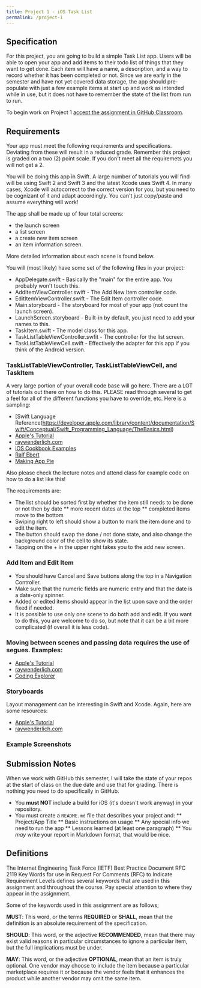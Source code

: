 ```yaml
---
title: Project 1 - iOS Task List
permalink: /project-1
---
```

## Specification
For this project, you are going to build a simple Task List app. Users will be able to open your app and add items to their todo list of things that they want to get done. Each item will have a name, a description, and a way to record whether it has been completed or not. Since we are early in the semester and have not yet covered data storage, the app should pre-populate with just a few example items at start up and work as intended while in use, but it does not have to remember the state of the list from run to run.

<!--more--> 
To begin work on Project 1 [accept the assignment in GitHub Classroom]().

## Requirements

Your app must meet the following requirements and specifications. Deviating from these will result in a reduced grade. Remember this project is graded on a two (2) point scale. If you don't meet all the requiremets you will not get a 2.

You will be doing this app in Swift. A large number of tutorials you will find will be using Swift 2 and Swift 3 and the latest Xcode uses Swift 4. In many cases, Xcode will autocorrect to the correct version for you, but you need to be cognizant of it and adapt accordingly. You can't just copy/paste and assume everything will work!

The app shall be made up of four total screens:

* the launch screen
* a list screen
* a create new item screen
* an item information screen. 

More detailed information about each scene is found below.

You will (most likely) have some set of the following files in your project:

* AppDelegate.swift - Basically the "main" for the entire app. You probably won't touch this.
* AddItemViewController.swift - The Add New Item controller code.
* EditItemViewController.swift - The Edit Item controller code.
* Main.storyboard - The storyboard for most of your app (not count the launch screen).
* LaunchScreen.storyboard - Built-in by default, you just need to add your names to this.
* TaskItem.swift - The model class for this app.
* TaskListTableViewController.swfit - The controller for the list screen.
* TaskListTableViewCell.swift - Effectively the adapter for this app if you think of the Android version.

### TaskListTableViewController, TaskListTableViewCell, and TaskItem

A very large portion of your overall code base will go here. There are a LOT of tutorials out there on how to do this. PLEASE read through several to get a feel for all of the different functions you have to override, etc. Here is a sampling:

* [Swift Language Reference(https://developer.apple.com/library/content/documentation/Swift/Conceptual/Swift_Programming_Language/TheBasics.html)
* [Apple's Tutorial](https://developer.apple.com/library/content/referencelibrary/GettingStarted/DevelopiOSAppsSwift/)
* [raywenderlich.com](https://www.raywenderlich.com/category/ios)
* [iOS Cookbook Examples](https://github.com/vandadnp/iOS-8-Swift-Programming-Cookbook/tree/master/chapter-tables)
* [Ralf Ebert](https://www.ralfebert.de/tutorials/ios-swift-uitableviewcontroller/)
* [Making App Pie](https://makeapppie.com/2016/10/03/introducing-table-views-in-swift-3/)

Also please check the lecture notes and attend class for example code on how to do a list like this!

The requirements are:

* The list should be sorted first by whether the item still needs to be done or not then by date
** more recent dates at the top
** completed items move to the bottom
* Swiping right to left should show a button to mark the item done and to edit the item.
* The button should swap the done / not done state, and also change the background color of the cell to show its state.
* Tapping on the + in the upper right takes you to the add new screen.

### Add Item and Edit Item

* You should have Cancel and Save buttons along the top in a Navigation Controller.
* Make sure that the numeric fields are numeric entry and that the date is a date-only spinner.
* Added or edited items should appear in the list upon save and the order fixed if needed.
* It is possible to use only one scene to do both add and edit. If you want to do this, you are welcome to do so, but note that it can be a bit more complicated (if overall it is less code).

### Moving between scenes and passing data requires the use of segues. Examples:

* [Apple's Tutorial](https://developer.apple.com/library/content/featuredarticles/ViewControllerPGforiPhoneOS/UsingSegues.html)
* [raywenderlich.com](https://www.raywenderlich.com/113394/storyboards-tutorial-in-ios-9-part-2)
* [Coding Explorer](http://www.codingexplorer.com/segue-swift-view-controllers/)

### Storyboards

Layout management can be interesting in Swift and Xcode. Again, here are some resources:

* [Apple's Tutorial](https://developer.apple.com/library/content/documentation/UserExperience/Conceptual/AutolayoutPG/index.html#//apple_ref/doc/uid/TP40010853-CH7-SW1)
* [raywenderlich.com](https://www.raywenderlich.com/113388/storyboards-tutorial-in-ios-9-part-1)

### Example Screenshots


## Submission Notes
When we work with GitHub this semester, I will take the state of your repos at the start of class on the due date and use that for grading. There is nothing you need to do specifically in GitHub.

* You **must NOT** include a build for iOS (it's doesn't work anyway) in your repository. 
* You must create a `README.md` file that describes your project and:
** Project/App Title
** Basic instructions on usage
** Any special info we need to run the app
** Lessons learned (at least one paragraph)
** You *may* write your report in Markdown format, that would be nice.

## Definitions
The Internet Engineering Task Force (IETF) Best Practice Document RFC 2119 Key 
Words for use in Request For Comments (RFC) to Indicate Requirement Levels 
defines several keywords that are used in this assignment and throughout the 
course. Pay special attention to where they appear in the assignment.

Some of the keywords used in this assignment are as follows;

**MUST**: This word, or the terms **REQUIRED** or **SHALL**, mean that the
definition is an absolute requirement of the specification.

**SHOULD**: This word, or the adjective **RECOMMENDED**, mean that there may
exist valid reasons in particular circumstances to ignore a particular item, but
the full implications must be under.

**MAY**: This word, or the adjective **OPTIONAL**, mean that an item is truly
optional. One vendor may choose to include the item because a particular
marketplace requires it or because the vendor feels that it enhances the product
while another vendor may omit the same item.
